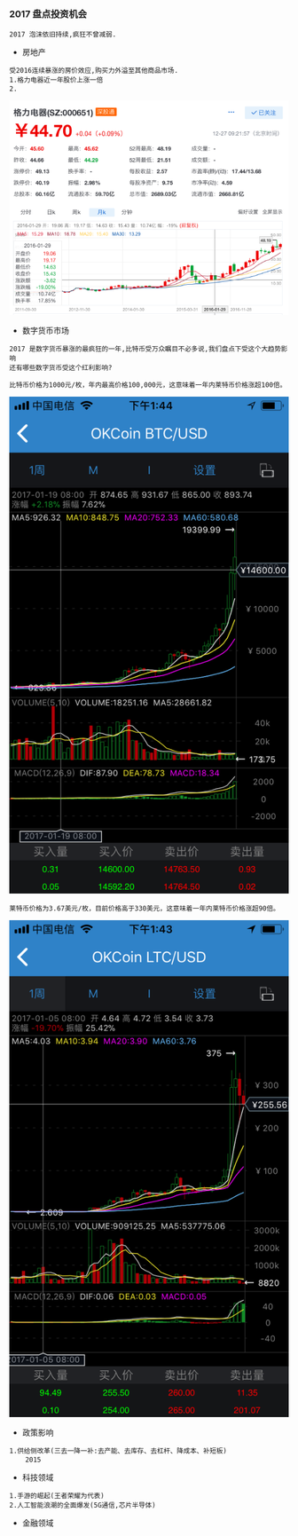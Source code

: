 ### 2017 盘点投资机会

```text
2017 泡沫依旧持续,疯狂不曾减弱.
```

* 房地产
```text
受2016连续暴涨的房价效应,购买力外溢至其他商品市场.
1.格力电器近一年股价上涨一倍
2.
```

![输入图片说明](https://github.com/qccr-twl2123/finance/blob/master/images/格力电器.png "在这里输入图片标题")

* 数字货币市场
```text
2017 是数字货币暴涨的最疯狂的一年,比特币受万众瞩目不必多说,我们盘点下受这个大趋势影响
还有哪些数字货币受这个红利影响?

```
```text
比特币价格为1000元/枚，年内最高价格100,000元，这意味着一年内莱特币价格涨超100倍。
```
![输入图片说明](https://github.com/qccr-twl2123/finance/blob/master/images/btc.png "在这里输入图片标题")


```text
莱特币价格为3.67美元/枚，目前价格高于330美元，这意味着一年内莱特币价格涨超90倍。
```
![输入图片说明](https://github.com/qccr-twl2123/finance/blob/master/images/ltc.png "在这里输入图片标题")


* 政策影响
```text
1.供给侧改革(三去一降一补:去产能、去库存、去杠杆、降成本、补短板)
    2015 
```


* 科技领域
```text
1.手游的崛起(王者荣耀为代表)
2.人工智能浪潮的全面爆发(5G通信,芯片半导体)
```

* 金融领域









